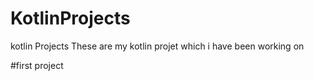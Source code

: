 # KotlinProjects
kotlin Projects
These are my kotlin projet which i have been working on
 
 #first project
